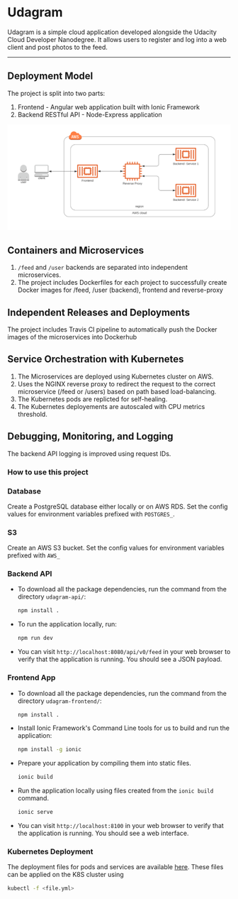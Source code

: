 # Udagram

Udagram is a simple cloud application developed alongside the Udacity Cloud Developer Nanodegree. It allows users to register and log into a web client and post photos to the feed.

----

## Deployment Model

The project is split into two parts:
1. Frontend - Angular web application built with Ionic Framework
2. Backend RESTful API - Node-Express application

![DeploymentModel](/screenshots/Deployment_model.png)

## Containers and Microservices

1. `/feed` and `/user` backends are separated into independent microservices.
2. The project includes Dockerfiles for each project to successfully create Docker images for /feed, /user (backend), frontend and reverse-proxy

## Independent Releases and Deployments

The project includes Travis CI pipeline to automatically push the Docker images of the microservices into Dockerhub

## Service Orchestration with Kubernetes

1. The Microservices are deployed using Kubernetes cluster on AWS.
2. Uses the NGINX reverse proxy to redirect the request to the correct microservice (/feed or /users) based on path based load-balancing.
3. The Kubernetes pods are replicted for self-healing.
4. The Kubernetes deployements are autoscaled with CPU metrics threshold. 

## Debugging, Monitoring, and Logging

The backend API logging is improved using request IDs.

### How to use this project

### Database
Create a PostgreSQL database either locally or on AWS RDS. Set the config values for environment variables prefixed with `POSTGRES_`.

### S3
Create an AWS S3 bucket. Set the config values for environment variables prefixed with `AWS_`

### Backend API
* To download all the package dependencies, run the command from the directory `udagram-api/`:
    ```bash
    npm install .
    ```
* To run the application locally, run:
    ```bash
    npm run dev
    ```
* You can visit `http://localhost:8080/api/v0/feed` in your web browser to verify that the application is running. You should see a JSON payload.

### Frontend App
* To download all the package dependencies, run the command from the directory `udagram-frontend/`:
    ```bash
    npm install .
    ```
* Install Ionic Framework's Command Line tools for us to build and run the application:
    ```bash
    npm install -g ionic
    ```
* Prepare your application by compiling them into static files.
    ```bash
    ionic build
    ```
* Run the application locally using files created from the `ionic build` command.
    ```bash
    ionic serve
    ```
* You can visit `http://localhost:8100` in your web browser to verify that the application is running. You should see a web interface.

### Kubernetes Deployment

The deployment files for pods and services are available [here](https://github.com/realnitinworks/udagram/tree/master/udagram-deployment).
These files can be applied on the K8S cluster using

```bash
kubectl -f <file.yml>
```

